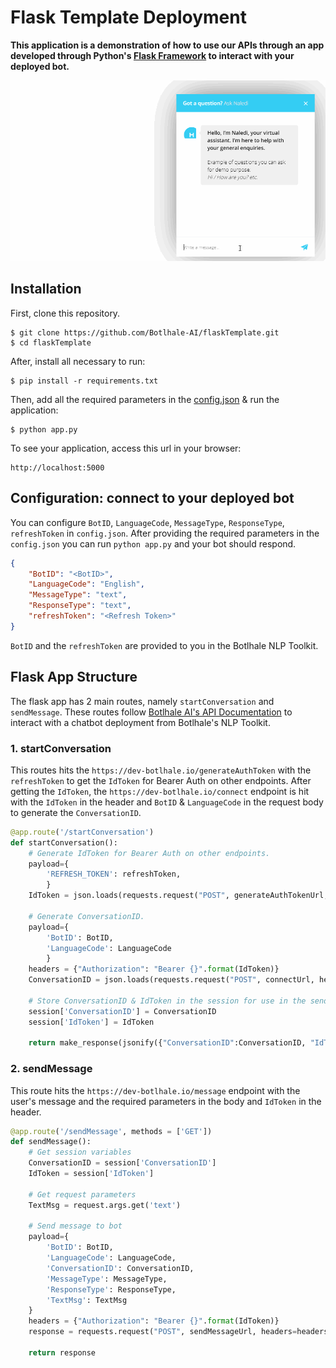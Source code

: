 # Flask Template Deployment
**This application is a demonstration of how to use our APIs through an app developed through Python's [Flask Framework](https://flask.palletsprojects.com/en/2.0.x/) to interact with your deployed bot.**

![Demo](static/img/FlaskTemplate.gif)
## Installation

First, clone this repository.

    $ git clone https://github.com/Botlhale-AI/flaskTemplate.git
    $ cd flaskTemplate

After, install all necessary to run:

    $ pip install -r requirements.txt

Then, add all the required parameters in the [config.json](config.json) & run the application:

	$ python app.py

To see your application, access this url in your browser: 

	http://localhost:5000

## Configuration: connect to your deployed bot
You can configure `BotID`, `LanguageCode`, `MessageType`, `ResponseType`, `refreshToken` in `config.json`. After providing the required parameters in the `config.json` you can run `python app.py` and your bot should respond.

```json
{
    "BotID": "<BotID>",
    "LanguageCode": "English",
    "MessageType": "text",
    "ResponseType": "text",
    "refreshToken": "<Refresh Token>"
}
```

`BotID` and the `refreshToken` are provided to you in the Botlhale NLP Toolkit. 

## Flask App Structure
The flask app has 2 main routes, namely `startConversation` and `sendMessage`. These routes follow [Botlhale AI's API Documentation](https://botlhale-ai.stoplight.io/docs/rest-apis/docs/REST%20APIs/0-chatbots.md) to interact with a chatbot deployment from Botlhale's NLP Toolkit. 

### 1. startConversation
 This routes hits the `https://dev-botlhale.io/generateAuthToken` with the `refreshToken` to get the `IdToken` for Bearer Auth on other endpoints. After getting the `IdToken`, the `https://dev-botlhale.io/connect` endpoint is hit with the `IdToken` in the header and `BotID` & `LanguageCode` in the request body to generate the `ConversationID`.

```python
@app.route('/startConversation')
def startConversation():
    # Generate IdToken for Bearer Auth on other endpoints.
    payload={
        'REFRESH_TOKEN': refreshToken,
        }
    IdToken = json.loads(requests.request("POST", generateAuthTokenUrl, data=payload).content)['AuthenticationResult']['IdToken']

    # Generate ConversationID.
    payload={
        'BotID': BotID,
        'LanguageCode': LanguageCode
        }
    headers = {"Authorization": "Bearer {}".format(IdToken)}
    ConversationID = json.loads(requests.request("POST", connectUrl, headers=headers, data=payload).content)['ConversationID']

    # Store ConversationID & IdToken in the session for use in the sendMessage route.
    session['ConversationID'] = ConversationID
    session['IdToken'] = IdToken

    return make_response(jsonify({"ConversationID":ConversationID, "IdToken":IdToken}), 200)
```

### 2. sendMessage
This route hits the `https://dev-botlhale.io/message` endpoint with the user's message and the required parameters in the body and `IdToken` in the header.

```python
@app.route('/sendMessage', methods = ['GET'])
def sendMessage():
    # Get session variables
    ConversationID = session['ConversationID']
    IdToken = session['IdToken']

    # Get request parameters
    TextMsg = request.args.get('text')

    # Send message to bot
    payload={
        'BotID': BotID,
        'LanguageCode': LanguageCode,
        'ConversationID': ConversationID,
        'MessageType': MessageType,
        'ResponseType': ResponseType,
        'TextMsg': TextMsg
    }
    headers = {"Authorization": "Bearer {}".format(IdToken)}
    response = requests.request("POST", sendMessageUrl, headers=headers, data=payload).text

    return response
```
